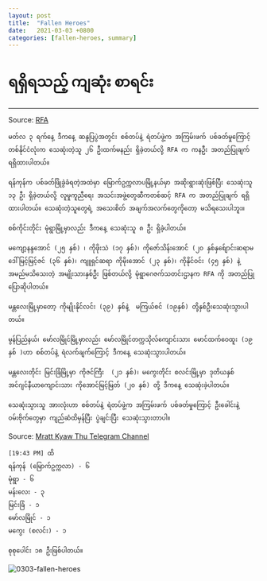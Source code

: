 ```yaml
---
layout: post
title:  "Fallen Heroes"
date:   2021-03-03 +0800
categories: [fallen-heroes, summary]
---
```

# ရရှိရသည့် ကျဆုံး စာရင်း
------------------------
Source: [RFA](https://www.rfa.org/burmese/news/death-coup-myanmar-nationwide-03032021120248.html)
```
မတ်လ ၃ ရက်နေ့ ဒီကနေ့ ဆန္ဒပြပွဲအတွင်း စစ်တပ်နဲ့ ရဲတပ်ဖွဲ့က အကြမ်းဖက် ပစ်ခတ်မှုကြောင့် တစ်နိုင်ငံလုံးက သေဆုံးတဲ့သူ ၂၆ ဦးထက်မနည်း ရှိခဲ့တယ်လို့ RFA က ကနဦး အတည်ပြုချက် ရရှိထားပါတယ်။

ရန်ကုန်က ပစ်ခတ်ဖြိုခွဲခံရတဲ့အထဲမှာ မြောက်ဥက္ကလာပမြို့နယ်မှာ အဆိုးရွားဆုံးဖြစ်ပြီး သေဆုံးသူ ၁၃ ဦး ရှိခဲ့တယ်လို့ လူမှုကူညီရေး အသင်းအဖွဲ့တွေဆီကတစ်ဆင့် RFA က အတည်ပြုချက် ရရှိထားပါတယ်။ သေဆုံးတဲ့သူတွေရဲ့ အသေးစိတ် အချက်အလက်တွေကိုတော့ မသိရသေးပါဘူး။

စစ်ကိုင်းတိုင်း မုံရွာမြို့မှာလည်း ဒီကနေ့ သေဆုံးသူ ၈ ဦး ရှိခဲ့ပါတယ်။  

မကျော့နန္ဒအောင် (၂၅ နှစ်) ၊ ကိုဖိုးသဲ (၁၇ နှစ်)၊ ကိုဇော်သိန်းအောင် (၂၀ နှစ်နှစ်ျောင်းဆရာမ ဒေါ်မြင့်မြင့်ဇင် (၃၆ နှစ်)၊ ကျူရှင်ဆရာ ကိုမိုးအောင် (၂၃ နှစ်)၊ ကိုနိုင်ဝင်း (၄၅ နှစ်) နဲ့ အမည်မသိသေးတဲ့ အမျိုးသားနှစ်ဦး ဖြစ်တယ်လို့ မုံရွာဂေဇက်သတင်းဌာနက RFA ကို အတည်ပြုပြောဆိုပါတယ်။

မန္တလေးမြို့မှာတော့ ကိုမျိုးနိုင်လင်း (၃၉) နှစ်နဲ့  မကြယ်စင် (၁၉နှစ်) တို့နှစ်ဦးသေဆုံးသွားပါတယ်။

မွန်ပြည်နယ်၊ မော်လမြိုင်မြို့မှာလည်း မော်လမြိုင်တက္ကသိုလ်ကျောင်းသား မောင်ထက်ဝေထူး (၁၉ နှစ် )ဟာ စစ်တပ်နဲ့ ရဲလက်ချက်ကြောင့် ဒီကနေ့ သေဆုံးသွားပါတယ်။

မန္တလေးတိုင်း မြင်းခြံမြို့မှာ ကိုဇင်ကြီး  (၂၁ နှစ်)၊ မကွေးတိုင်း စလင်းမြို့မှာ ဒုတိယနှစ် အင်ဂျင်နီယာကျောင်းသား ကိုအောင်မြင့်မြတ် (၂၀ နှစ်) တို့ ဒီကနေ့ သေဆုံးခဲ့ပါတယ်။

သေဆုံးသွားသူ အားလုံးဟာ စစ်တပ်နဲ့ ရဲတပ်ဖွဲ့က အကြမ်းဖက် ပစ်ခတ်မှုကြောင့် ဦးခေါင်းနဲ့ ဝမ်းဗိုက်တွေမှာ ကျည်ဆံထိမှန်ပြီး ပွဲချင်းပြီး သေဆုံးသွားတာပါ။

```
Source: [Mratt Kyaw Thu Telegram Channel](https://t.me/mrattkyawthu)
```
[19:43 PM] ထိ
ရန်ကုန် (မြောက်ဥက္ကလာ) - ၆
မုံရွာ - ၆
မန်းလေး - ၃
မြင်းခြံ - ၁
မော်လမြိုင် - ၁
မကွေး (စလင်း) - ၁

စုစုပေါင်း ၁၈ ဦးဖြစ်ပါတယ်။
```

![0303-fallen-heroes](https://drive.google.com/uc?export=view&id=1VmpZq-z6BWSc99Tm4QHBGw0vU5dABLSG  "0303-fallen-heroes")
